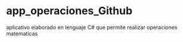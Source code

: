 # app_operaciones_Github
aplicativo elaborado en lenguaje C# que permite realizar operaciones matematicas
